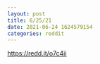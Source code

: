 ```yaml
--- 
layout: post 
title: 6/25/21 
date: 2021-06-24 1624579154 
categories: reddit 
--- 
```

https://redd.it/o7c4ii